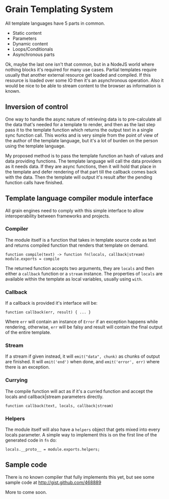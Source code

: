 # Grain Templating System

All template languages have 5 parts in common.

 - Static content
 - Parameters
 - Dynamic content
 - Loops/Conditionals
 - Asynchronous parts

Ok, maybe the last one isn't that common, but in a NodeJS world where nothing blocks it's required for many use cases.  Partial templates require usually that another external resource get loaded and compiled.  If this resource is loaded over some IO then it's an asynchronous operation.  Also it would be nice to be able to stream content to the browser as information is known.

## Inversion of control

One way to handle the async nature of retrieving data is to pre-calculate all the data that's needed for a template to render, and then as the last step pass it to the template function which returns the output text in a single sync function call.  This works and is very simple from the point of view of the author of the template language, but it's a lot of burden on the person using the template language.

My proposed method is to pass the template function an hash of values and data providing functions.  The template language will call the data providers as it needs data.  If they are async functions, then it will hold that place in the template and defer rendering of that part till the callback comes back with the data.  Then the template will output it's result after the pending function calls have finished.

## Template language compiler module interface

All grain engines need to comply with this simple interface to allow interoperability between frameworks and projects.

### Compiler

The module itself is a function that takes in template source code as text and returns compiled function that renders that template on demand.

    function compile(text) -> function fn(locals, callback|stream)
    module.exports = compile

The returned function accepts two arguments, they are `locals` and then either a `callback` function or a `stream` instance.  The properties of `locals` are available within the template as local variables, usually using `with`.

### Callback

If a callback is provided it's interface will be:

    function callback(err, result) { ... }

Where `err` will contain an instance of `Error` if an exception happens while rendering, otherwise, `err` will be falsy and result will contain the final output of the entire template.

### Stream

If a stream if given instead, it will `emit("data", chunk)` as chunks of output are finished.  It will `emit('end')` when done, and `emit('error', err)` where there is an exception.

### Currying

The compile function will act as if it's a curried function and accept the locals and callback|stream parameters directly.

    function callback(text, locals, callback|stream)

### Helpers

The module itself will also have a `helpers` object that gets mixed into every locals parameter.  A simple way to implement this is on the first line of the generated code in `fn` do:

    locals.__proto__ = module.exports.helpers;

## Sample code

There is no known compiler that fully implements this yet, but see some sample code at <http://gist.github.com/468889>

More to come soon.

